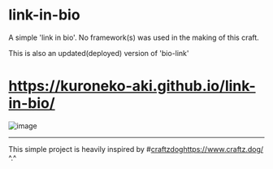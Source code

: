 # link-in-bio
A simple 'link in bio'. No framework(s) was used in the making of this craft. 

This is also an updated(deployed) version of 'bio-link'
# https://kuroneko-aki.github.io/link-in-bio/
![image](https://github.com/kuroneko-aki/link-in-bio/assets/107955065/02cda5de-2e5d-4621-a9be-bd828342a0bd)
_________________________________________________________________________________________________________________________
This simple project is heavily inspired by #[craftzdog](https://www.craftz.dog/)https://www.craftz.dog/ ^.^
